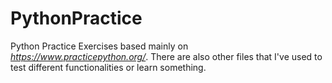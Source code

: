 # PythonPractice
 Python Practice Exercises based mainly on _https://www.practicepython.org/_.
 There are also other files that I've used to test different functionalities or learn something.
